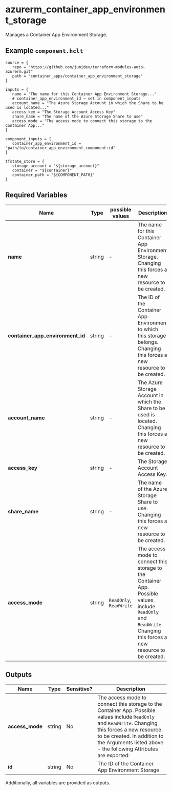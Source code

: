# azurerm_container_app_environment_storage

Manages a Container App Environment Storage.

## Example `component.hclt`

```hcl
source = {
   repo = "https://github.com/jumidev/terraform-modules-auto-azurerm.git"   
   path = "container_apps/container_app_environment_storage"   
}

inputs = {
   name = "The name for this Container App Environment Storage..."   
   # container_app_environment_id → set in component_inputs
   account_name = "The Azure Storage Account in which the Share to be used is located..."   
   access_key = "The Storage Account Access Key"   
   share_name = "The name of the Azure Storage Share to use"   
   access_mode = "The access mode to connect this storage to the Container App..."   
}

component_inputs = {
   container_app_environment_id = "path/to/container_app_environment_component:id"   
}

tfstate_store = {
   storage_account = "${storage_account}"   
   container = "${container}"   
   container_path = "${COMPONENT_PATH}"   
}

```

## Required Variables

| Name | Type |  possible values |  Description |
| ---- | --------- |  ----------- | ----------- |
| **name** | string |  -  |  The name for this Container App Environment Storage. Changing this forces a new resource to be created. | 
| **container_app_environment_id** | string |  -  |  The ID of the Container App Environment to which this storage belongs. Changing this forces a new resource to be created. | 
| **account_name** | string |  -  |  The Azure Storage Account in which the Share to be used is located. Changing this forces a new resource to be created. | 
| **access_key** | string |  -  |  The Storage Account Access Key. | 
| **share_name** | string |  -  |  The name of the Azure Storage Share to use. Changing this forces a new resource to be created. | 
| **access_mode** | string |  `ReadOnly`, `ReadWrite`  |  The access mode to connect this storage to the Container App. Possible values include `ReadOnly` and `ReadWrite`. Changing this forces a new resource to be created. | 



## Outputs

| Name | Type | Sensitive? | Description |
| ---- | ---- | --------- | --------- |
| **access_mode** | string | No  | The access mode to connect this storage to the Container App. Possible values include `ReadOnly` and `ReadWrite`. Changing this forces a new resource to be created. In addition to the Arguments listed above - the following Attributes are exported: | 
| **id** | string | No  | The ID of the Container App Environment Storage | 

Additionally, all variables are provided as outputs.
